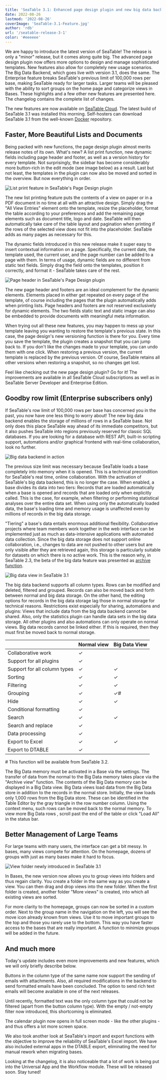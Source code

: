 ```yaml
---
title: 'SeaTable 3.1: Enhanced page design plugin and new big data backend'
date: 2022-08-26
lastmod: '2022-08-26'
coverImage: 'SeaTable-3.1-Feature.jpg'
author: 'rdb'
url: '/seatable-release-3-1'
color: '#eeeeee'
---
```


We are happy to introduce the latest version of SeaTable! The release is only a "minor" release, but it comes along quite big. The advanced page design plugin now offers more options to design and manage sophisticated templates. New features also allow for completely new usage scenarios. The Big Data Backend, which goes live with version 3.1, does the same. The Enterprise feature breaks SeaTable's previous limit of 100,000 rows per base, making SeaTable ready for larger tasks. Larger teams will be pleased with the ability to sort groups on the home page and categorize views in Bases. These highlights and a few other new features are presented here. The changelog contains the complete list of changes.

The new features are now available on [SeaTable Cloud](https://cloud.seatable.io/). The latest build of SeaTable 3.1 was installed this morning. Self-hosters can download SeaTable 3.1 from the well-known [Docker](https://hub.docker.com/r/seatable/seatable-enterprise) repository.

## Faster, More Beautiful Lists and Documents

Being packed with new functions, the page design plugin almost merits release notes of its own. What's new? A list print function, new dynamic fields including page header and footer, as well as a version history for every template. Not surprisingly, the sidebar has become considerably more button-rich in the edit mode (see image below) as a result. Last but not least, the templates in the plugin can now also be moved and sorted in the overview. But now everything in order.

![List print feature in SeaTable's Page Design plugin](images/SeaTable-3.1-List-Print.gif)

The new list printing feature puts the contents of a view on paper or in a PDF document in no time at all with an attractive design. Simply drag the "All View Entries" element onto the template, resize the placeholder, format the table according to your preferences and add the remaining page elements such as document title, logo and date. SeaTable will then automatically take care of the table layout and pagination when printing if the rows of the selected view does not fit into the placeholder. SeaTable adds as many pages as necessary for this.

The dynamic fields introduced in this new release make it super easy to insert contextual information on a page. Specifically, the current date, the template used, the current user, and the page number can be added to a page with them. In terms of usage, dynamic fields are no different from static text fields. Simply drag the field onto the templates, position it correctly, and format it - SeaTable takes care of the rest.

![Page header in SeaTable's Page Design plugin](images/SeaTable-3.1-Page-Header.png)

The new page header and footers are an ideal complement for the dynamic elements. Elements placed in either get repeated on every page of the template, of course including the pages that the plugin automatically adds when printing lists. Page headers and footers are not reserved exclusively for dynamic elements. The two fields static text and static image can also be embedded to provide documents with meaningful meta information.

When trying out all these new features, you may happen to mess up your template leaving you wanting to restore the template's previous state. In this case, the page design's new versioning function is there for you. Every time you save the template, the plugin creates a snapshot that you can jump back to. If you don't like the changes made to your template, you can undo them with one click. When restoring a previous version, the current template is replaced by the previous version. Of course, SeaTable retains all other versions when restoring a snapshot, so no changes get lost.

Feel like checking out the new page design plugin? Go for it! The improvements are available in all SeaTable Cloud subscriptions as well as in SeaTable Server Developer and Enterprise Edition.

## Goodby row limit (Enterprise subscribers only)

If SeaTable's row limit of 100,000 rows per base has concerned you in the past, you now have one less thing to worry about! The new big data backend enables the storage of millions of rows in a SeaTable base. Not only does this place SeaTable way ahead of its immediate competitors, but it also pushes SeaTable into regions previously reserved for classic SQL databases. If you are looking for a database with REST API, built-in scripting support, automations and/or graphical frontend with real-time collaboration, look no further.

![Big data backend in action](images/SeaTable-3.1-Base-Stats-with-Big-Data.png)

The previous size limit was necessary because SeaTable loads a base completely into memory when it is opened. This is a technical precondition for SeaTable's real time, online collaboration. With the activation of SeaTable's big data backend, this is no longer the case. When enabled, a base divides its data into two tiers: Records that are loaded automatically when a base is opened and records that are loaded only when explicitly called. This is the case, for example, when filtering or performing statistical analyses over the entire data set. When using only the automatically loaded data, the base's loading time and memory usage is unaffected even by millions of records in the big data storage.

"Tiering" a base's data entails enormous additional flexibility. Collaborative projects where team members work together in the web interface can be implemented just as much as data-intensive applications with automated data collection. Since the big data storage does not support online collaboration, i.e., changes to data are not pushed to other users but are only visible after they are retrieved again, this storage is particularly suitable for datasets on which there is no active work. This is the reason why, in SeaTable 2.3, the beta of the big data feature was presented as [archive function](/en/seatable-release-2-3/).

![Big data view in SeaTable 3.1](images/SeaTable-3.1-Filter-with-Big-Data.png)

The big data backend supports all column types. Rows can be modified and deleted, filtered and grouped. Records can also be moved back and forth between normal and big data storage. On the other hand, the editing options for records in the big data storage lag those in normal storage for technical reasons. Restrictions exist especially for sharing, automations and plugins: Views that include data from the big data backend cannot be shared. Also, only the statistics plugin can handle data sets in the big data storage. All other plugins and also automations can only operate on normal views. Big data records cannot be linked either. If this is required, then they must first be moved back to normal storage.

|                              | Normal view | Big Data View |
| ---------------------------- | ----------- | ------------- |
| Collaborative work           | ✓           |               |
| Support for all plugins      | ✓           |               |
| Support for all column types | ✓           | ✓             |
| Sorting                      | ✓           | ✓             |
| Filtering                    | ✓           | ✓             |
| Grouping                     | ✓           | ✓#            |
| Hide                         | ✓           | ✓             |
| Conditional formatting       | ✓           |               |
| Search                       | ✓           | ✓             |
| Search and replace           | ✓           |               |
| Data processing              | ✓           |               |
| Export to Excel              | ✓           | ✓             |
| Export to DTABLE             | ✓           |               |

\# This function will be available from SeaTable 3.2.

The Big Data memory must be activated in a Base via the settings. The transfer of data from the normal to the Big Data memory takes place via the "Archive view" function. The contents of the Big Data memory can be displayed in a Big Data view. Big Data views load data from the Big Data store in addition to the records in the normal store. Initially, the view loads only 1,000 rows from the Big Data store. These can be identified in the Table Editor by the gray triangle in the row number column. Using the context menu, such rows can be moved back to the normal memory. To view more Big Data rows , scroll past the end of the table or click "Load All" in the status bar.

## Better Management of Large Teams

For large teams with many users, the interface can get a bit messy. In bases, many views compete for attention. On the homepage, dozens of groups with just as many bases make it hard to focus.

![View folder newly introduced in SeaTable 3.1](images/SeaTable-3.1-View-folders.png)

In Bases, the new version now allows you to group views into folders and thus regain clarity. You create a folder in the same way as you create a view. You can then drag and drop views into the new folder. When the first folder is created, another folder "More views" is created, into which all existing views are sorted.

For more clarity to the homepage, groups can now be sorted in a custom order. Next to the group name in the navigation on the left, you will see the move icon already known from views. Use it to move important groups to the top and those you rarely use to the bottom. This way you have faster access to the bases that are really important. A function to minimize groups will be added in the future.

## And much more

Today's update includes even more improvements and new features, which we will only briefly describe below.

Buttons in the column type of the same name now support the sending of emails with attachments. Also, all required modifications in the backend to send formatted emails have been concluded. The option to send rich text emails will become available in one of the next releases.

Until recently, formatted text was the only column type that could not be filtered (apart from the button column type). With the empty / not-empty filter now introduced, this shortcoming is eliminated.

The calendar plugin now opens in full screen mode - like the other plugins - and thus offers a lot more screen space.

We also took another look at SeaTable's import and export functions with the objective to improve the reliability of SeaTable's Excel import. We have also included external apps in the DTABLE export, eliminating the need for manual rework when migrating bases.

Looking at the changelog, it is also noticeable that a lot of work is being put into the Universal App and the Workflow module. These will be released soon. Stay tuned!
